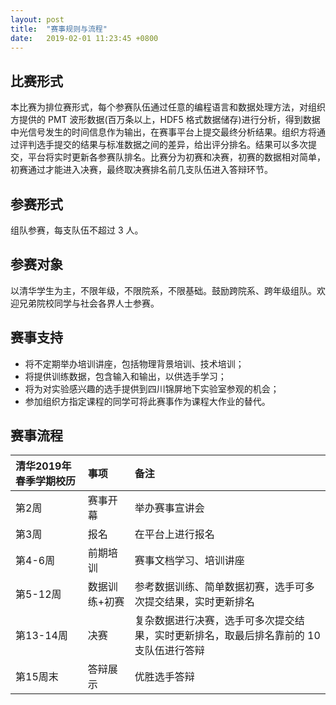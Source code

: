 ```yaml
---
layout: post
title:  "赛事规则与流程"
date:   2019-02-01 11:23:45 +0800
---
```


## 比赛形式

本比赛为排位赛形式，每个参赛队伍通过任意的编程语言和数据处理方法，对组织方提供的 PMT 波形数据(百万条以上，HDF5 格式数据储存)进行分析，得到数据中光信号发生的时间信息作为输出，在赛事平台上提交最终分析结果。组织方将通过评判选手提交的结果与标准数据之间的差异，给出评分排名。结果可以多次提交，平台将实时更新各参赛队排名。比赛分为初赛和决赛，初赛的数据相对简单，初赛通过才能进入决赛，最终取决赛排名前几支队伍进入答辩环节。

## 参赛形式

组队参赛，每支队伍不超过 3 人。

## 参赛对象
  
以清华学生为主，不限年级，不限院系，不限基础。鼓励跨院系、跨年级组队。欢迎兄弟院校同学与社会各界人士参赛。

## 赛事支持

* 将不定期举办培训讲座，包括物理背景培训、技术培训；
* 将提供训练数据，包含输入和输出，以供选手学习；
* 将为对实验感兴趣的选手提供到四川锦屏地下实验室参观的机会；
* 参加组织方指定课程的同学可将此赛事作为课程大作业的替代。

## 赛事流程

| 清华2019年春季学期校历 | 事项          | 备注                                                                                   |
| :--------- | :------------ | :------------------------------------------------------------------------------------- |
| 第2周      | 赛事开幕      | 举办赛事宣讲会                                                                         |
| 第3周      | 报名          | 在平台上进行报名                                                                       |
| 第4-6周    | 前期培训      | 赛事文档学习、培训讲座                                                                 |
| 第5-12周   | 数据训练+初赛 | 参考数据训练、简单数据初赛，选手可多次提交结果，实时更新排名 |
| 第13-14周  | 决赛          | 复杂数据进行决赛，选手可多次提交结果，实时更新排名，取最后排名靠前的 10 支队伍进行答辩 |
| 第15周末   | 答辩展示      | 优胜选手答辩                                                                           |
